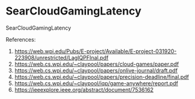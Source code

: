# SearCloudGamingLatency
SearCloudGamingLatency

References:
1. https://web.wpi.edu/Pubs/E-project/Available/E-project-031920-223908/unrestricted/LagIQPFInal.pdf
2. https://web.cs.wpi.edu/~claypool/papers/cloud-games/paper.pdf
3. https://web.cs.wpi.edu/~claypool/papers/onlive-journal/draft.pdf
4. https://web.cs.wpi.edu/~claypool/papers/precision-deadline/final.pdf
5. https://web.cs.wpi.edu/~claypool/iqp/game-anywhere/report.pdf
6. https://ieeexplore.ieee.org/abstract/document/7536162

